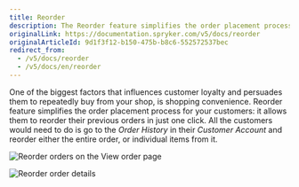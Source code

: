 ```yaml
---
title: Reorder
description: The Reorder feature simplifies the order placement process for your customers- it allows them to reorder their previous orders in just one click.
originalLink: https://documentation.spryker.com/v5/docs/reorder
originalArticleId: 9d1f3f12-b150-475b-b8c6-552572537bec
redirect_from:
  - /v5/docs/reorder
  - /v5/docs/en/reorder
---
```


One of the biggest factors that influences customer loyalty and persuades them to repeatedly buy from your shop, is shopping convenience. Reorder feature simplifies the order placement process for your customers: it allows them to reorder their previous orders in just one click. All the customers would need to do is go to the _Order History_ in their _Customer Account_ and reorder either the entire order, or individual items from it.

![Reorder orders on the View order page](https://spryker.s3.eu-central-1.amazonaws.com/docs/Features/Order+Management/Reorder/reorder_view_orders.png)

![Reorder order details](https://spryker.s3.eu-central-1.amazonaws.com/docs/Features/Order+Management/Reorder/reorder_order_details.png)

<!-- Last review date: Oct 19, 2018  by Helen Kravchenko -->
